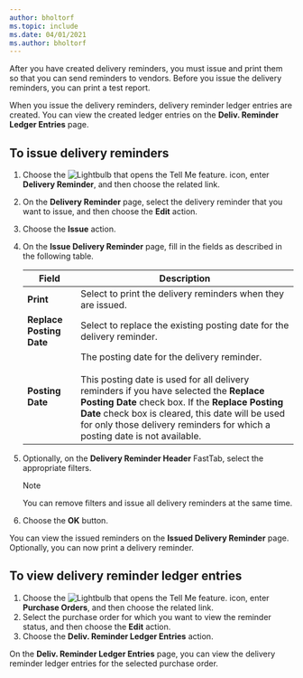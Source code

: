 ```yaml
---
author: bholtorf
ms.topic: include
ms.date: 04/01/2021
ms.author: bholtorf
---
```

After you have created delivery reminders, you must issue and print them so that you can send reminders to vendors. Before you issue the delivery reminders, you can print a test report.  

When you issue the delivery reminders, delivery reminder ledger entries are created. You can view the created ledger entries on the **Deliv. Reminder Ledger Entries** page.  

## To issue delivery reminders  

1. Choose the ![Lightbulb that opens the Tell Me feature.](../../../media/ui-search/search_small.png "Tell me what you want to do") icon, enter **Delivery Reminder**, and then choose the related link.  
2. On the **Delivery Reminder** page, select the delivery reminder that you want to issue, and then choose the **Edit** action.  
3. Choose the **Issue** action.  
4. On the **Issue Delivery Reminder** page, fill in the fields as described in the following table.  

    |Field|Description|  
    |---------------------------------|---------------------------------------|  
    |**Print**|Select to print the delivery reminders when they are issued.|  
    |**Replace Posting Date**|Select to replace the existing posting date for the delivery reminder.|  
    |**Posting Date**|The posting date for the delivery reminder.<br /><br /> This posting date is used for all delivery reminders if you have selected the **Replace Posting Date** check box. If the **Replace Posting Date** check box is cleared, this date will be used for only those delivery reminders for which a posting date is not available.|  

5. Optionally, on the **Delivery Reminder Header** FastTab, select the appropriate filters.  

    > [!NOTE]  
    >  You can remove filters and issue all delivery reminders at the same time.  

6. Choose the **OK** button.  

You can view the issued reminders on the **Issued Delivery Reminder** page. Optionally, you can now print a delivery reminder.  

## To view delivery reminder ledger entries  

1. Choose the ![Lightbulb that opens the Tell Me feature.](../../../media/ui-search/search_small.png "Tell me what you want to do") icon, enter **Purchase Orders**, and then choose the related link.  
2. Select the purchase order for which you want to view the reminder status, and then choose the **Edit** action.  
3. Choose the **Deliv. Reminder Ledger Entries** action.  

On the **Deliv. Reminder Ledger Entries** page, you can view the delivery reminder ledger entries for the selected purchase order.  
